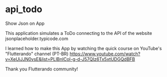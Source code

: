 # api_todo

Show Json on App

This application simulates a ToDo connecting to the API of the website jsonplaceholder.typicode.com

I learned how to make this App by watching the quick course on YouTube's "Flutterando" channel (PT-BR)
https://www.youtube.com/watch?v=XeUiJJN0vsE&list=PLlBnICoI-g-d-J57QIz6Tx5xtUDGQdBFB

Thank you Flutterando community!
